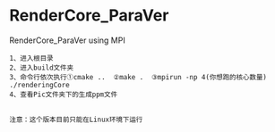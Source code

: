 # RenderCore_ParaVer
RenderCore_ParaVer using MPI


	1、进入根目录
	2、进入build文件夹
	3、命令行依次执行①cmake ..  ②make .  ③mpirun -np 4(你想跑的核心数量) ./renderingCore 
	4、查看Pic文件夹下的生成ppm文件


	注意：这个版本目前只能在Linux环境下运行
